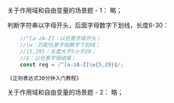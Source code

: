 关于作用域和自由变量的场景题 - 1：
    略；

判断字符串以字母开头，后面字母数字下划线，长度6-30：
```js
    //^[a-zA-Z]：以任意字母开头；
    //\w：匹配任意字母数字下划线；
    //{5,29}：长度大于5小于29；
    //$：以任意字母结尾；
    const reg = /^[a-zA-Z]\w{5,29}$/;
```
    《正则表达式30分钟入门教程》

关于作用域和自由变量的场景题 - 2：
    略；






